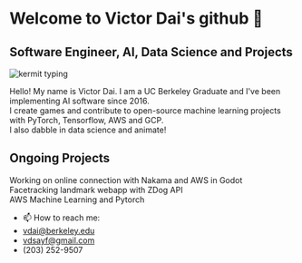 # Welcome to Victor Dai's github 👋
## Software Engineer, AI, Data Science and Projects

 <img src="https://media4.giphy.com/media/XIqCQx02E1U9W/200.gif" alt = "kermit typing"> 
 
Hello! My name is Victor Dai. I am a UC Berkeley Graduate and I've been implementing AI software since 2016. <br>
I create games and contribute to open-source machine learning projects with PyTorch, Tensorflow, AWS and GCP. <br>
I also dabble in data science and animate! <br>
 
## Ongoing Projects
Working on online connection with Nakama and AWS in Godot <br>
Facetracking landmark webapp with ZDog API <br>
AWS Machine Learning and Pytorch <br>

- 📫 How to reach me:
- vdai@berkeley.edu
- vdsayf@gmail.com<br>
- (203) 252-9507
